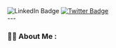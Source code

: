 <div id="badges" align="center>
  <a href=" https://www.linkedin.com/in/amalendu-manoj-970a13253   ">
    <img src="https://img.shields.io/badge/LinkedIn-blue?style=for-the-badge&logo=linkedin&logoColor=white" alt="LinkedIn Badge"/>
  </a>
  <a href="  https://twitter.com/amalendu_Manoj?t=KUcX_uMbYZ47kN-yGbEyaA&s=09   ">
    <img src="https://img.shields.io/badge/Twitter-blue?style=for-the-badge&logo=twitter&logoColor=white" alt="Twitter Badge"/>
    </a>
</div>
---

### :woman_technologist: About Me :
